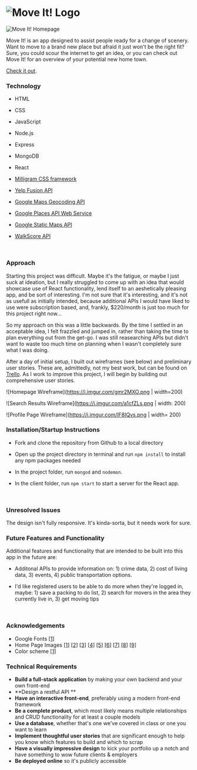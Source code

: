 # ![Move It! Logo](https://i.imgur.com/nX4Hvhq.png)



![Move It! Homepage](https://i.imgur.com/hOHv3Ky.jpg)

Move It! is an app designed to assist people ready for a change of scenery. Want to move to a brand new place but afraid it just won't be the right fit? Sure, you could scour the internet to get an idea, or you can check out Move It! for an overview of your potential new home town.

[Check it out](https://gomoveit.herokuapp.com/).

### Technology

- HTML

- CSS

- JavaScript

- Node.js

- Express

- MongoDB

- React

- [Milligram CSS framework](https://milligram.io/)

- [Yelp Fusion API](https://www.yelp.com/fusion)

- [Google Maps Geocoding API](https://developers.google.com/maps/documentation/geocoding/intro)

- [Google Places API Web Service](https://developers.google.com/places/web-service/intro)

- [Google Static Maps API](https://developers.google.com/maps/documentation/static-maps/intro)

- [WalkScore API](https://www.walkscore.com/professional/walk-score-apis.php)

  ​

### Approach

Starting this project was difficult. Maybe it's the fatigue, or maybe I just suck at ideation, but I really struggled to come up with an idea that would showcase use of React functionality, lend itself to an aeshetically pleasing app, and be sort of interesting. I'm not sure that it's interesting, and it's not as usefull as initially intended, because additional APIs I would have liked to use were subscription based, and, frankly, $220/month is just too much for this project right now...

So my approach on this was a little backwards. By the time I settled in an acceptable idea, I felt frazzled and jumped in, rather than taking the time to plan everything out from the get-go. I was still reasearching APIs but didn't want to waste too much time on planning when I wasn't completely sure what I was doing.

After a day of initial setup, I built out wireframes (see below) and preliminary user stories. These are, admittedly, not my best work, but can be found on [Trello](https://trello.com/b/HsUq1csv/project-4). As I work to improve this project, I will begin by building out comprehensive user stories.

![Homepage Wireframe](https://i.imgur.com/gmr2MXO.png | width=200)

![Search Results Wireframe](https://i.imgur.com/a1cfZLs.png | width: 200)

![Profile Page Wireframe](https://i.imgur.com/IF8IQvs.png | width= 200)



### Installation/Startup Instructions

- Fork and clone the repository from Github to a local directory

- Open up the project directory in terminal and run `npm install` to install any npm packages needed

- In the project folder, run `mongod` and `nodemon`.

- In the client folder, run `npm start` to start a server for the React app.

  ​

### Unresolved Issues

The design isn't fully responsive. It's kinda-sorta, but it needs work for sure.



### Future Features and Functionality

Additional features and functionality that are intended to be built into this app in the future are:

- Additonal APIs to provide information on: 1) crime data, 2) cost of living data, 3) events, 4) public transportation options.

- I'd like registered users to be able to do more when they're logged in, maybe: 1) save a packing to do list, 2) search for movers in the area they currently live in, 3) get moving tips

  ​

### Acknowledgements

- Google Fonts [[1]](https://fonts.google.com/specimen/Roboto+Slab)
- Home Page Images [[1]](https://www.google.com/imgres?imgurl=http%3A%2F%2Fstatic.hdw.eweb4.com%2Fmedia%2Fwallpapers_2880x1800%2Fworld%2F1%2F2%2Fsmall-town-square-world-hd-wallpaper-2880x1800-15620.jpg&imgrefurl=http%3A%2F%2Fhdw.eweb4.com%2Fwallpapers%2F15620%2F&docid=21eh1n9Lw7DHeM&tbnid=nxxntc2Nf7NLlM%3A&vet=10ahUKEwi63sO3wLTXAhVG6GMKHVDCBkkQMwgnKAAwAA..i&w=2880&h=1800&hl=en&bih=1090&biw=1067&q=small%20town%20town%20square&ved=0ahUKEwi63sO3wLTXAhVG6GMKHVDCBkkQMwgnKAAwAA&iact=mrc&uact=8) [[2]](https://www.google.com/imgres?imgurl=https%3A%2F%2Fs-media-cache-ak0.pinimg.com%2Foriginals%2Fe2%2Fb7%2Ff5%2Fe2b7f5481fa2525d5f6e040a629aa7ce.jpg&imgrefurl=https%3A%2F%2Fwww.pinterest.com%2Fpin%2F763923155512435391%2F&docid=0Yr_OxmultWgyM&tbnid=3eGQTIj-DxHLQM%3A&vet=10ahUKEwitrZ3PwLTXAhVNxGMKHUmWAxAQMwgnKAAwAA..i&w=1920&h=1274&hl=en&bih=1035&biw=1067&q=banff%20canada&ved=0ahUKEwitrZ3PwLTXAhVNxGMKHUmWAxAQMwgnKAAwAA&iact=mrc&uact=8) [[3]](https://www.google.com/imgres?imgurl=http%3A%2F%2Fcdn.pcwallart.com%2Fimages%2Fcity-street-wallpaper-4.jpg&imgrefurl=http%3A%2F%2Fpcwallart.com%2Fcity-street-wallpaper-4.html&docid=zMgfIfTOEB02OM&tbnid=bahybqWcD6a0_M%3A&vet=10ahUKEwibgc_jwLTXAhVU3WMKHSR2D0gQMwj-ASgBMAE..i&w=2048&h=1186&hl=en&bih=1035&biw=1067&q=city%20street&ved=0ahUKEwibgc_jwLTXAhVU3WMKHSR2D0gQMwj-ASgBMAE&iact=mrc&uact=8) [[4]](https://www.google.com/imgres?imgurl=https%3A%2F%2Fs-media-cache-ak0.pinimg.com%2Foriginals%2F3c%2F34%2F03%2F3c34031646143092e3bf4fb7b4793797.jpg&imgrefurl=https%3A%2F%2Fwww.pinterest.com%2Fpin%2F103934703879931685%2F&docid=wS0EOb-Es4LIEM&tbnid=svlq1YcCI8F97M%3A&vet=10ahUKEwj2z9WLwbTXAhUU32MKHSehBHMQMwgnKAAwAA..i&w=1600&h=800&itg=1&hl=en&bih=1035&biw=1067&q=small%20town%20new%20england&ved=0ahUKEwj2z9WLwbTXAhUU32MKHSehBHMQMwgnKAAwAA&iact=mrc&uact=8) [[5]](https://www.google.com/imgres?imgurl=http%3A%2F%2Fbrigittetravel.ro%2Fimages%2Foffers%2F254%2FManarola_cs_1509106356_254.jpg&imgrefurl=http%3A%2F%2Fbrigittetravel.ro%2F&docid=Y6tYNtGqbneFQM&tbnid=R5mjCW0IjOYEfM%3A&vet=10ahUKEwj_p8yjwbTXAhVGyWMKHbaoCOEQMwgnKAAwAA..i&w=1400&h=933&hl=en&bih=1035&biw=1067&q=manarola&ved=0ahUKEwj_p8yjwbTXAhVGyWMKHbaoCOEQMwgnKAAwAA&iact=mrc&uact=8) [[6]](https://www.google.com/imgres?imgurl=https%3A%2F%2Fs-i.huffpost.com%2Fgen%2F1846108%2Fimages%2Fo-IRELAND-GHOST-TOWN-facebook.jpg&imgrefurl=https%3A%2F%2Fwww.huffingtonpost.com%2F2014%2F06%2F11%2Firelands-suburban-ghost-towns_n_5481028.html&docid=LaE3wXr_DKFtPM&tbnid=H5Icv5eh4hh3lM%3A&vet=10ahUKEwjrx-rrwbTXAhUFHGMKHcV-Ah4QMwhBKAAwAA..i&w=2000&h=1000&hl=en&bih=1035&biw=1067&q=Ireland%27s%20Suburban%20Ghost%20Towns%20Are%20Jus&ved=0ahUKEwjrx-rrwbTXAhUFHGMKHcV-Ah4QMwhBKAAwAA&iact=mrc&uact=8) [[7]](https://www.google.com/imgres?imgurl=http%3A%2F%2Fs3.amazonaws.com%2Fbedooinblog%2Fblog%2Fwp-content%2Fuploads%2F2017%2F01%2F12155729%2Fview-of-historic-town-of-Schiltach-in-Germany-e1486469717570.jpg&imgrefurl=http%3A%2F%2Fwww.bedooin.com%2Fblog%2Fque-ver-semana-selva-negra%2F&docid=z1mTH34xsJqT7M&tbnid=g3Nilk1jMYicDM%3A&vet=10ahUKEwj6y_CNwrTXAhUPymMKHWNKA5MQMwgnKAAwAA..i&w=800&h=533&hl=en&bih=1035&biw=1067&q=schiltach&ved=0ahUKEwj6y_CNwrTXAhUPymMKHWNKA5MQMwgnKAAwAA&iact=mrc&uact=8) [[8]](https://www.google.com/imgres?imgurl=http%3A%2F%2Fwww.citymb.info%2FHome%2FShowImage%3Fid%3D21949%26t%3D636294002762800000&imgrefurl=http%3A%2F%2Fwww.citymb.info%2FHome%2FComponents%2FPhotoAlbum%2FPhotoAlbum%2F213%2F&docid=faFRRcTs98gewM&tbnid=LveuYzOdLgScDM%3A&vet=10ahUKEwjqz-efwrTXAhUUWmMKHRAzCHkQMwhDKAUwBQ..i&w=1920&h=1275&itg=1&hl=en&bih=1035&biw=1067&q=manhattan%20beach&ved=0ahUKEwjqz-efwrTXAhUUWmMKHRAzCHkQMwhDKAUwBQ&iact=mrc&uact=8) [[9]](https://www.google.com/imgres?imgurl=https%3A%2F%2Fwww.nationaladaptationforum.org%2Fsites%2Fdefault%2Ffiles%2FSt.%2520Paul%2520Skyline.jpg&imgrefurl=https%3A%2F%2Fwww.nationaladaptationforum.org%2Flogistics-host-city&docid=56w6PyPvYJif5M&tbnid=EMXHziYvWACoJM%3A&vet=10ahUKEwiOxu2xwrTXAhVU92MKHfwgBwwQMwgnKAAwAA..i&w=1200&h=797&hl=en&bih=1035&biw=1067&q=st%20paul%20minnesota%20downtown&ved=0ahUKEwiOxu2xwrTXAhVU92MKHfwgBwwQMwgnKAAwAA&iact=mrc&uact=8)
- Color scheme [[1]](https://coolors.co/f18f01-048ba8-2e4057-99c24d-2f2d2e)



### Technical Requirements

- **Build a full-stack application** by making your own backend and your own front-end
- **Design a restful API **
- **Have an interactive front-end**, preferably using a modern front-end framework
- **Be a complete product**, which most likely means multiple relationships and CRUD functionality for at least a couple models
- **Use a database**, whether that's one we've covered in class or one you want to learn
- **Implement thoughtful user stories** that are significant enough to help you know which features to build and which to scrap
- **Have a visually impressive design** to kick your portfolio up a notch and have something to wow future clients & employers
- **Be deployed online** so it's publicly accessible